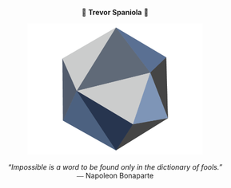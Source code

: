 <p align=center>🔷 <strong>Trevor Spaniola</strong> 🔷</p>

<p align=center>
  <img src="/security-overview.png" width=350px alt="Security Overview">
</p>

<p align=center> <em>“Impossible is a word to be found only in the dictionary of fools.”</em><br>⎯⎯ Napoleon Bonaparte</p>
